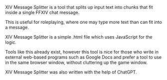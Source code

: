 XIV Message Splitter is a tool that splits up input text into chunks that fit inside a single FFXIV chat message.

This is useful for roleplaying, where one may type more text than can fit into a message.

XIV Message Splitter is a simple .html file which uses JavaScript for the logic.

Tools like this already exist, however this tool is nice for those who write in external web-based programs such as Google Docs and prefer a tool to use in the same browser window, without cluttering up the game window.

XIV Message Splitter was also written with the help of ChatGPT.
